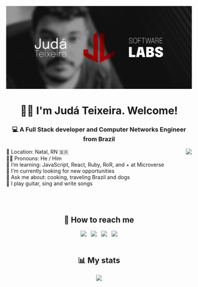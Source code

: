 <img src="./images/judalabs-banner.png" alt="Judá Teixeira Software Labs' banner with the JudaLabs logo alongside a black and white picture of Judá">

<h1 align="center">👋🏽 I'm Judá Teixeira. Welcome!</h1>
<h3 align="center">💻 A Full Stack developer and Computer Networks Engineer from Brazil</h3>

<!-- <h2 align="center">😉 About me</h2> -->

<img align="right" src="https://github-readme-stats.vercel.app/api/top-langs/?username=mrjuda&theme=dark&layout=compact">

<p>
📍 Location: Natal, RN 🇧🇷</br>
🧒🏽 Pronouns: He / Him </br>
🌱 I’m learning: JavaScript, React, Ruby, RoR, and + at Microverse</br>
💼 I'm currently looking for new opportunities</br>
💬 Ask me about: cooking, traveling Brazil and dogs</br>
🎵 I play guitar, sing and write songs</br>
</p>

</br>
</br>
<h2 align="center">📱 How to reach me</h2>
<div align="center">
<a href="https://twitter.com/judalabs"><img src="https://img.icons8.com/color/48/000000/twitter.png" width="5%"/></a>  &nbsp; <a href="https://www.linkedin.com/in/judateixeira/"><img src="https://img.icons8.com/color/48/000000/linkedin.png" width="5%"/></a>  &nbsp; <a href="https://www.facebook.com/judalabs/"><img src="https://img.icons8.com/fluent/48/000000/facebook-new.png" width="5%"/></a>  &nbsp; <a href="https://instagram.com/judalabs"><img src="https://img.icons8.com/fluent/48/000000/instagram-new.png" width="5%"/></a>
</div>

</br>
<h2 align="center">📊 My stats<br/></h2>
<div align="center">
<a href="https://instagram.com/judalabs"><img align="center" src="https://github-readme-stats.vercel.app/api?username=mrjuda&show_icons=true&theme=dark&layout=compact"></a>
</div>